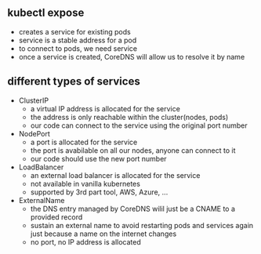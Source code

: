 ## kubectl expose
- creates a service for existing pods
- service is a stable address for a pod
- to connect to pods, we need service
- once a service is created, CoreDNS will allow us to resolve it by name

## different types of services
- ClusterIP
    - a virtual IP address is allocated for the service
    - the address is only reachable within the cluster(nodes, pods)
    - our code can connect to the service using the original port number
- NodePort
    - a port is allocated for the service
    - the port is avabilable on all our nodes, anyone can connect to it
    - our code should use the new port number
- LoadBalancer
    - an external load balancer is allocated for the service
    - not available in vanilla kubernetes
    - supported by 3rd part tool, AWS, Azure, ...
- ExternalName
    - the DNS entry managed by CoreDNS wilil just be a CNAME to a provided record
    - sustain an external name to avoid restarting pods and services again just because a name on the internet changes
    - no port, no IP address is allocated